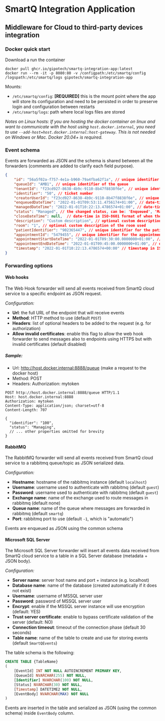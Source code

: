 # SmartQ Integration Application
## Middleware for Cloud to third-party devices integration

### Docker quick start

Download a run the container
```shell
docker pull ghcr.io/gipotech/smartq-integration-app:latest
docker run --rm -it -p 8080:80 -v /configpath:/etc/smartq/config /logspath:/etc/smartq/logs gipotech/smartq-integration-app
```

Mounts:
- `/etc/smartq/config`: **[REQUIRED]** this is the mount point where the app will store its configuration and need to be persisted in order to preserve login and configuration between restarts
- `/etc/smartq/logs`: path where local logs files are stored

*Notes on Linux hosts: If you are hosting the docker container on linux and want to communicate with the host using `host.docker.internal`, you need to use `--add-host=host.docker.internal:host-gateway`. This is not needed on Windows or Mac. Docker 20.04+ is required.*

### Event schema
Events are forwarded as JSON and the schema is shared between all the forwarders (comments are added to clarify each field purpose).
```json
{
    "id": "56a5f02a-f757-4e1a-b960-79a4fba62f1a", // unique identifier for the event
    "queueId": "AMB1", // unique identifier of the queue
    "tenantId": "f23cd927-8638-4b9c-9110-8b47f8838f6e", // unique identifier of the tenant
    "identifier": "50", // ticket number
    "creatorUserId": "f23cd927-8638-4b9c-9110-8b47f8838f6e", // unique identifier of the creator of the event
    "enqueuedDateTime": "2022-01-01T09:53:11.4756174+01:00", // date-time in ISO-8601 format of when the ticket was added to the queue
    "managedDateTime": "2022-01-01T10:22:13.4786574+01:00", // date-time in ISO-8601 format of when the ticket was managed (called)
    "status": "Managed", // the changed status, can be: 'Enqueued', 'Managed', 'Closed' 
    "closeDateTime": null,  // date-time in ISO-8601 format of when the ticket was closed (customer is out of the queue)
    "description": "Custom description", // optional custom description of the appointment
    "room": "1", // optional custom description of the room used
    "patientIdentifier": "902365447", // unique identifier for the patient
    "appointmentId": "5479455", // unique identifier for the appointment
    "appointmentStartDateTime": "2022-01-01T09:30:00.0000000+01:00", // date-time in ISO-8601 format of when the appointment was scheduled to start
    "appointmentEndDateTime": "2022-01-01T09:45:00.0000000+01:00", // date-time in ISO-8601 format of when the appointment was scheduled to end
    "timestamp": "2022-01-01T10:22:13.4786574+00:00" // timestamp in ISO-8601 format of when the event occurred
}
```

### Forwarding options

#### Web hooks

The Web Hook forwarder will send all events received from SmartQ cloud service to a specific endpoint as JSON request.

*Configuration:*
- **Url**: the full URL of the endpoint that will receive events
- **Method**: HTTP method to use (default `POST`)
- **Headers**: list of optional headers to be added to the request (e.g. for authorization)
- **Allow invalid certificates**: enable this flag to allow the web hook forwarder to send messages also to endpoints using HTTPS but with invalid certificates (default disabled)

##### Sample:
- Url: http://host.docker.internal:8888/queue (make a request to the docker host)
- Method: POST
- Headers: Authorization: mytoken
```http request
POST http://host.docker.internal:8888/queue HTTP/1.1
Host: host.docker.internal:8888
Authorization: mytoken
Content-Type: application/json; charset=utf-8
Content-Length: 707

{
  "identifier": "100",
  "status": "Managing",
  // ... other properties omitted for brevity
}
```

#### RabbitMQ

The RabbitMQ forwarder will send all events received from SmartQ cloud service to a rabbitmq queue/topic as JSON serialized data.

*Configuration:*
- **Hostname**: hostname of the rabbitmq instance (default `localhost`)
- **Username**: username used to authenticate with rabbitmq (default `guest`)
- **Password**: username used to authenticate with rabbitmq (default `guest`)
- **Exchange name**: name of the exchange used to route messages in rabbitmq (default none)
- **Queue name**: name of the queue where messages are forwarded in rabbitmq (default `smartq`)
- **Port**: rabbitmq port to use (default `-1`, which is "automatic")

Events are enqueued as JSON using the common schema

#### Microsoft SQL Server

The Microsoft SQL Server forwarder will insert all events data received from SmartQ cloud service to a table in a SQL Server database (metadata + JSON body).

*Configuration:*
- **Server name**: server host name and port + instance (e.g. localhost)
- **Database name**: name of the database (created automatically if it does not exist)
- **Username**: username of MSSQL server user
- **Password**: password of MSSQL server user
- **Encrypt**: enable if the MSSQL server instance will use encryption (default: YES)
- **Trust server certificate**: enable to bypass certificate validation of the server (default: NO)
- **Connection timeout**: timeout of the connection phase (default 30 seconds)
- **Table name**: name of the table to create and use for storing events (default `SmartQEvents`)

The table schema is the following:
```sql
CREATE TABLE {TableName}
(
    [EventId] INT NOT NULL AUTOINCREMENT PRIMARY KEY,
    [QueueId] NVARCHAR(255) NOT NULL,
    [Identifier] NVARCHAR(100) NOT NULL,
    [Status] NVARCHAR(30) NOT NULL,
    [Timestamp] DATETIME2 NOT NULL,
    [EventBody] NVARCHAR(MAX) NOT NULL
)
```
Events are inserted in the table and serialized as JSON (using the common schema) inside `EventBody` column.
